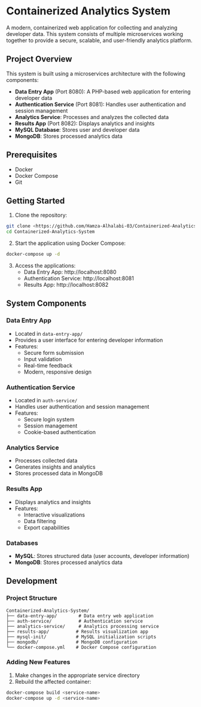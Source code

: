 # Containerized Analytics System

A modern, containerized web application for collecting and analyzing developer data. This system consists of multiple microservices working together to provide a secure, scalable, and user-friendly analytics platform.

## Project Overview

This system is built using a microservices architecture with the following components:

- **Data Entry App** (Port 8080): A PHP-based web application for entering developer data
- **Authentication Service** (Port 8081): Handles user authentication and session management
- **Analytics Service**: Processes and analyzes the collected data
- **Results App** (Port 8082): Displays analytics and insights
- **MySQL Database**: Stores user and developer data
- **MongoDB**: Stores processed analytics data

## Prerequisites

- Docker
- Docker Compose
- Git

## Getting Started

1. Clone the repository:
```bash
git clone <https://github.com/Hamza-Alhalabi-03/Containerized-Analytics-System>
cd Containerized-Analytics-System
```

2. Start the application using Docker Compose:
```bash
docker-compose up -d
```

3. Access the applications:
   - Data Entry App: http://localhost:8080
   - Authentication Service: http://localhost:8081
   - Results App: http://localhost:8082

## System Components

### Data Entry App
- Located in `data-entry-app/`
- Provides a user interface for entering developer information
- Features:
  - Secure form submission
  - Input validation
  - Real-time feedback
  - Modern, responsive design

### Authentication Service
- Located in `auth-service/`
- Handles user authentication and session management
- Features:
  - Secure login system
  - Session management
  - Cookie-based authentication

### Analytics Service
- Processes collected data
- Generates insights and analytics
- Stores processed data in MongoDB

### Results App
- Displays analytics and insights
- Features:
  - Interactive visualizations
  - Data filtering
  - Export capabilities

### Databases
- **MySQL**: Stores structured data (user accounts, developer information)
- **MongoDB**: Stores processed analytics data

## Development

### Project Structure
```
Containerized-Analytics-System/
├── data-entry-app/        # Data entry web application
├── auth-service/          # Authentication service
├── analytics-service/     # Analytics processing service
├── results-app/          # Results visualization app
├── mysql-init/           # MySQL initialization scripts
├── mongodb/              # MongoDB configuration
└── docker-compose.yml    # Docker Compose configuration
```

### Adding New Features
1. Make changes in the appropriate service directory
2. Rebuild the affected container:
```bash
docker-compose build <service-name>
docker-compose up -d <service-name>
```

